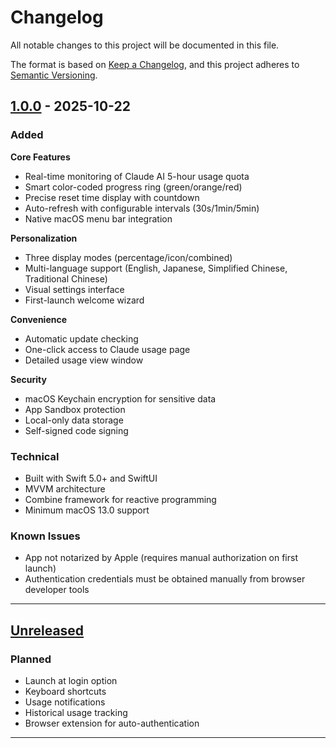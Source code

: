 # Changelog

All notable changes to this project will be documented in this file.

The format is based on [Keep a Changelog](https://keepachangelog.com/en/1.0.0/),
and this project adheres to [Semantic Versioning](https://semver.org/spec/v2.0.0.html).

## [1.0.0] - 2025-10-22

### Added

**Core Features**
- Real-time monitoring of Claude AI 5-hour usage quota
- Smart color-coded progress ring (green/orange/red)
- Precise reset time display with countdown
- Auto-refresh with configurable intervals (30s/1min/5min)
- Native macOS menu bar integration

**Personalization**
- Three display modes (percentage/icon/combined)
- Multi-language support (English, Japanese, Simplified Chinese, Traditional Chinese)
- Visual settings interface
- First-launch welcome wizard

**Convenience**
- Automatic update checking
- One-click access to Claude usage page
- Detailed usage view window

**Security**
- macOS Keychain encryption for sensitive data
- App Sandbox protection
- Local-only data storage
- Self-signed code signing

### Technical

- Built with Swift 5.0+ and SwiftUI
- MVVM architecture
- Combine framework for reactive programming
- Minimum macOS 13.0 support

### Known Issues

- App not notarized by Apple (requires manual authorization on first launch)
- Authentication credentials must be obtained manually from browser developer tools

---

## [Unreleased]

### Planned

- Launch at login option
- Keyboard shortcuts
- Usage notifications
- Historical usage tracking
- Browser extension for auto-authentication

---

[1.0.0]: https://github.com/f-is-h/Usage4Claude/releases/tag/v1.0.0
[Unreleased]: https://github.com/f-is-h/Usage4Claude/compare/v1.0.0...HEAD
